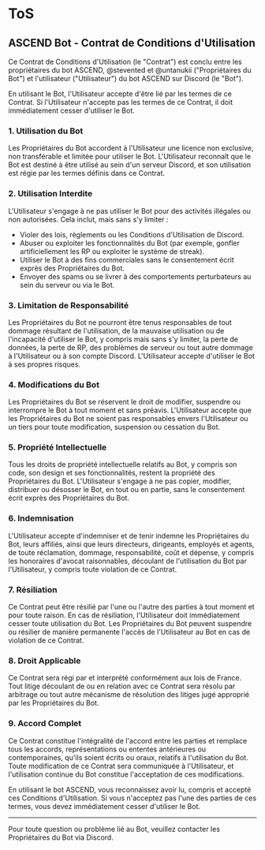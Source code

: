 # ToS

## ASCEND Bot - Contrat de Conditions d'Utilisation

Ce Contrat de Conditions d'Utilisation (le "Contrat") est conclu entre les propriétaires du bot ASCEND, @stevented et @untanukii ("Propriétaires du Bot") et l'utilisateur ("Utilisateur") du bot ASCEND sur Discord (le "Bot").

En utilisant le Bot, l'Utilisateur accepte d'être lié par les termes de ce Contrat. Si l'Utilisateur n'accepte pas les termes de ce Contrat, il doit immédiatement cesser d'utiliser le Bot.

### 1. Utilisation du Bot

Les Propriétaires du Bot accordent à l'Utilisateur une licence non exclusive, non transférable et limitée pour utiliser le Bot. L'Utilisateur reconnaît que le Bot est destiné à être utilisé au sein d'un serveur Discord, et son utilisation est régie par les termes définis dans ce Contrat.

### 2. Utilisation Interdite

L'Utilisateur s'engage à ne pas utiliser le Bot pour des activités illégales ou non autorisées. Cela inclut, mais sans s'y limiter :

* Violer des lois, règlements ou les Conditions d'Utilisation de Discord.
* Abuser ou exploiter les fonctionnalités du Bot (par exemple, gonfler artificiellement les RP ou exploiter le système de streak).
* Utiliser le Bot à des fins commerciales sans le consentement écrit exprès des Propriétaires du Bot.
* Envoyer des spams ou se livrer à des comportements perturbateurs au sein du serveur ou via le Bot.

### 3. Limitation de Responsabilité

Les Propriétaires du Bot ne pourront être tenus responsables de tout dommage résultant de l'utilisation, de la mauvaise utilisation ou de l'incapacité d'utiliser le Bot, y compris mais sans s'y limiter, la perte de données, la perte de RP, des problèmes de serveur ou tout autre dommage à l'Utilisateur ou à son compte Discord. L'Utilisateur accepte d'utiliser le Bot à ses propres risques.

### 4. Modifications du Bot

Les Propriétaires du Bot se réservent le droit de modifier, suspendre ou interrompre le Bot à tout moment et sans préavis. L'Utilisateur accepte que les Propriétaires du Bot ne soient pas responsables envers l'Utilisateur ou un tiers pour toute modification, suspension ou cessation du Bot.

### 5. Propriété Intellectuelle

Tous les droits de propriété intellectuelle relatifs au Bot, y compris son code, son design et ses fonctionnalités, restent la propriété des Propriétaires du Bot. L'Utilisateur s'engage à ne pas copier, modifier, distribuer ou désosser le Bot, en tout ou en partie, sans le consentement écrit exprès des Propriétaires du Bot.

### 6. Indemnisation

L'Utilisateur accepte d'indemniser et de tenir indemne les Propriétaires du Bot, leurs affiliés, ainsi que leurs directeurs, dirigeants, employés et agents, de toute réclamation, dommage, responsabilité, coût et dépense, y compris les honoraires d'avocat raisonnables, découlant de l'utilisation du Bot par l'Utilisateur, y compris toute violation de ce Contrat.

### 7. Résiliation

Ce Contrat peut être résilié par l'une ou l'autre des parties à tout moment et pour toute raison. En cas de résiliation, l'Utilisateur doit immédiatement cesser toute utilisation du Bot. Les Propriétaires du Bot peuvent suspendre ou résilier de manière permanente l'accès de l'Utilisateur au Bot en cas de violation de ce Contrat.

### 8. Droit Applicable

Ce Contrat sera régi par et interprété conformément aux lois de France. Tout litige découlant de ou en relation avec ce Contrat sera résolu par arbitrage ou tout autre mécanisme de résolution des litiges jugé approprié par les Propriétaires du Bot.

### 9. Accord Complet

Ce Contrat constitue l'intégralité de l'accord entre les parties et remplace tous les accords, représentations ou ententes antérieures ou contemporaines, qu'ils soient écrits ou oraux, relatifs à l'utilisation du Bot. Toute modification de ce Contrat sera communiquée à l'Utilisateur, et l'utilisation continue du Bot constitue l'acceptation de ces modifications.

En utilisant le bot ASCEND, vous reconnaissez avoir lu, compris et accepté ces Conditions d'Utilisation. Si vous n'acceptez pas l'une des parties de ces termes, vous devez immédiatement cesser d'utiliser le Bot.

***

Pour toute question ou problème lié au Bot, veuillez contacter les Propriétaires du Bot via Discord.
